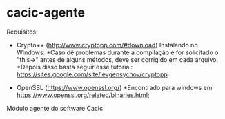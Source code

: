 cacic-agente
============
Requisitos:
- Crypto++ (http://www.cryptopp.com/#download)
Instalando no Windows:
*Caso dê problemas durante a compilação e for solicitado o "this->" antes de alguns métodos, deve ser corrigido em cada arquivo.
*Depois disso basta seguir esse tutorial: https://sites.google.com/site/ievgensychov/cryptopp

- OpenSSL (https://www.openssl.org/)
*Encontrado para windows em https://www.openssl.org/related/binaries.html;

Módulo agente do software Cacic
